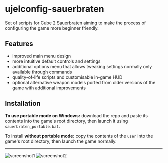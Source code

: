 # ujelconfig-sauerbraten
 Set of scripts for Cube 2 Sauerbraten aiming to make the process of configuring the game more beginner friendly.

## Features
 - improved main menu design
 - more intuitive default controls and settings
 - additional options menu that allows tweaking settings normally only available through commands
 - quality-of-life scripts and customisable in-game HUD
 - optional alternative weapon models ported from older versions of the game with additional improvements
 
## Installation
**To use portable mode on Windows:** download the repo and paste its contents into the game's root directory, then launch it using `sauerbraten_portable.bat`.  
  
To install **without portable mode:** copy the contents of the `user` into the game's root directory, then launch the game normally.  

---

![screenshot1](https://cdn.discordapp.com/attachments/667901505420132375/1204208772705288302/Screenshot_2.png)
![screenshot2](https://cdn.discordapp.com/attachments/667901505420132375/1204208773636562944/Screenshot_3.png)